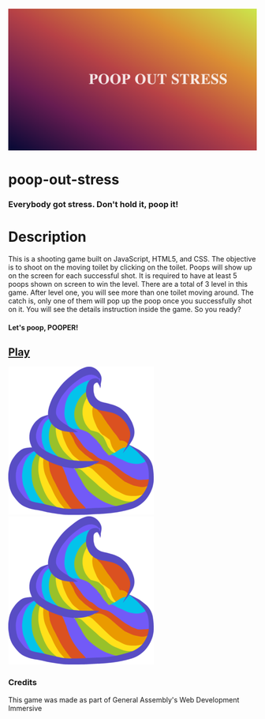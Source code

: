 ![homepage](images/poopproject.png)
# poop-out-stress
### Everybody got stress. Don't hold it, poop it!
 
# Description
This is a shooting game built on JavaScript, HTML5, and CSS. The objective is to shoot on the moving toilet by clicking on the toilet. Poops will show up on the screen for each successful shot. It is required to have at least 5 poops shown on screen to win the level. There are a total of 3 level in this game. After level one, you will see more than one toilet moving around. The catch is, only one of them will pop up the poop once you successfully shot on it. You will see the details instruction inside the game. So you ready? 

#### Let's poop, POOPER! 
## [Play](https://danielkuang7.github.io/poop-out-stress/)





![poop](images/poop4.png) ![poop](images/poop4.png) 

### Credits
This game was made as part of General Assembly's Web Development Immersive







